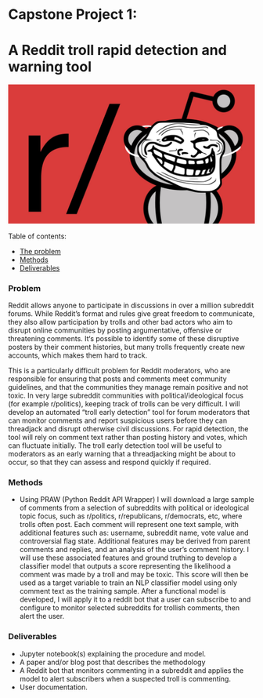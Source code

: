 # Capstone Project 1:
# A Reddit troll rapid detection and warning tool

<p align="center">
  <img img src="./assets/181108_troll.jpg" width="600"/>
</p>

Table of contents:
- [The problem](#problem)
- [Methods](#methods)
- [Deliverables](#deliverables)



### Problem
Reddit allows anyone to participate in discussions in over a million subreddit forums. While Reddit’s format and rules give great freedom to communicate, they also allow participation by trolls and other bad actors who aim to disrupt online communities by posting argumentative, offensive or threatening comments. It‘s possible to identify some of these disruptive posters by their comment histories, but many trolls frequently create new accounts, which makes them hard to track.

This is a particularly difficult problem for Reddit moderators, who are responsible for ensuring that posts and comments meet community guidelines, and that the communities they manage remain positive and not toxic. In very large subreddit communities with political/ideological focus (for example r/politics), keeping track of trolls can be very difficult. I will develop an automated “troll early detection” tool for forum moderators that can monitor comments and report suspicious users before they can threadjack and disrupt otherwise civil discussions. For rapid detection, the tool will rely on comment text rather than posting history and votes, which can fluctuate initially. The troll early detection tool will be useful to moderators as an early warning that a threadjacking might be about to occur, so that they can assess and respond quickly if required.

### Methods
- Using PRAW (Python Reddit API Wrapper) I will download a large sample of comments from a selection of subreddits with political or ideological topic focus, such as r/politics, r/republicans, r/democrats, etc, where trolls often post. Each comment will represent one text sample, with additional features such as: username, subreddit name, vote value and controversial flag state. Additional features may be derived from parent comments and replies, and an analysis of the user’s comment history. I will use these associated features and ground truthing to develop a classifier model that outputs a score representing the likelihood a comment was made by a troll and may be toxic. This score will then be used as a target variable to train an NLP classifier model using only comment text as the training sample. After a functional model is developed, I will apply it to a reddit bot that a user can subscribe to and configure to monitor selected subreddits for trollish comments, then alert the user.

### Deliverables
- Jupyter notebook(s) explaining the procedure and model.
- A paper and/or blog post that describes the methodology
- A Reddit bot that monitors commenting in a subreddit and applies the model to alert subscribers when a suspected troll is commenting.
- User documentation.

